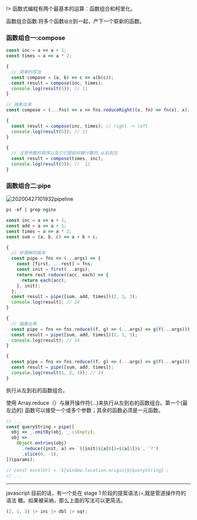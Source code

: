!> 函数式编程有两个最基本的运算：函数组合和柯里化。

函数组合函数:将多个函数`组合`到一起，产下一个崭新的函数。

### 函数组合一:compose

```js
const inc = a => a + 1;
const times = a => a * 2;

{
  // 简单的写法
  const compose = (a, b) => c => a(b(c));
  const result = compose(inc, times);
  console.log(result(5)); // 11
}

// 抽象出来
const compose = (...fns) => x => fns.reduceRight((x, fn) => fn(x), x);

{
  const result = compose(inc, times); // right -> left
  console.log(result(5)); // 11
}

{
  // 注意参数的顺序以及它们是如何被计算的,从右到左
  const result = compose(times, inc);
  console.log(result(5)); //  12
}
```

### 函数组合二:pipe

<img src='https://loremxuetengfei.oss-cn-beijing.aliyuncs.com/20200427101932%20pipeline.png' alt='20200427101932pipeline'/>

```md
ps -ef | grep nginx
```

```js
const inc = a => a + 1;
const add = a => a + 1;
const times = a => a * 2;
const sum = (a, b, c) => a + b + c;

{
  // 好理解的版本
  const pipe = fns => (...args) => {
    const [first, ...rest] = fns;
    const init = first(...args);
    return rest.reduce((acc, each) => {
      return each(acc);
    }, init);
  };
  const result = pipe([sum, add, times])(2, 1, 3);
  console.log(result); // 14
}

{
  // 抽象出来
  const pipe = fns => fns.reduce((f, g) => (...args) => g(f(...args)));
  const result = pipe([sum, add, times])(2, 1, 3);
  console.log(result); // 14
}

{
  const pipe = fns => fns.reduce((f, g) => (...args) => g(f(...args)));
  const result = pipe([sum, add, times]);
  console.log(result(1, 2, 3)); // 14
}
```

执行从左到右的函数组合。

使用 Array.reduce（）与展开操作符(...)来执行从左到右的函数组合。第一个(最左边的)
函数可以接受一个或多个参数；其余的函数必须是一元函数。

```javascript
// ...
const queryString = pipe([
  obj => _.omitBy(obj, _.isEmpty),
  obj =>
    Object.entries(obj)
      .reduce((init, a) => `${init}${a[0]}=${a[1]}&`, '?')
      .slice(0, -1),
])(params);

// const excelUrl = `${window.location.origin}${queryString}`;
// ...
```

---

javascript 目前的话，有一个处在 stage 1 阶段的提案语法`|>`,就是管道操作符的语法
糖。如果被采纳，那么上面的写法可以更简洁。

```javascript
(2, 1, 3) |> inc |> dbl |> sqr;
```

<!-- ## 结合实际

使用上文的 pipe 函数，执行一个函数数组，按照从左到右顺序执行。添加更复杂一点的逻
辑。一个使用纯函数和函数组合的好处是更加容易追踪错误。无论在什么时候出现一个错误
，你都能够通过每个函数追溯到问题的缘由。在面向对象编程中，这通常会相当的复杂，因
为你一般情况下并不知道引发改问题的对象的其他状态。 -->
